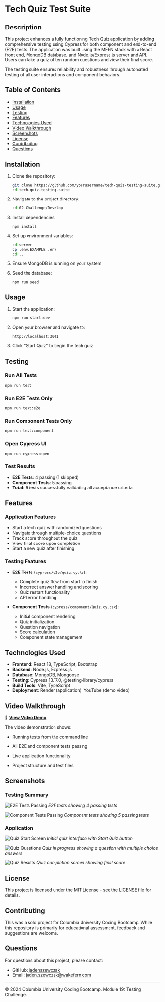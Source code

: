 # Tech Quiz Test Suite

## Description

This project enhances a fully functioning Tech Quiz application by adding comprehensive testing using Cypress for both component and end-to-end (E2E) tests. The application was built using the MERN stack with a React front end, MongoDB database, and Node.js/Express.js server and API. Users can take a quiz of ten random questions and view their final score.

The testing suite ensures reliability and robustness through automated testing of all user interactions and component behaviors.

## Table of Contents

- [Installation](#installation)
- [Usage](#usage)
- [Testing](#testing)
- [Features](#features)
- [Technologies Used](#technologies-used)
- [Video Walkthrough](#video-walkthrough)
- [Screenshots](#screenshots)
- [License](#license)
- [Contributing](#contributing)
- [Questions](#questions)

## Installation

1. Clone the repository:

   ```bash
   git clone https://github.com/yourusername/tech-quiz-testing-suite.git
   cd tech-quiz-testing-suite
   ```

2. Navigate to the project directory:

   ```bash
   cd 02-Challenge/Develop
   ```

3. Install dependencies:

   ```bash
   npm install
   ```

4. Set up environment variables:

   ```bash
   cd server
   cp .env.EXAMPLE .env
   cd ..
   ```

5. Ensure MongoDB is running on your system

6. Seed the database:

   ```bash
   npm run seed
   ```

## Usage

1. Start the application:

   ```bash
   npm run start:dev
   ```

2. Open your browser and navigate to:

   ```bash
   http://localhost:3001
   ```

3. Click "Start Quiz" to begin the tech quiz

## Testing

### Run All Tests

```bash
npm run test
```

### Run E2E Tests Only

```bash
npm run test:e2e
```

### Run Component Tests Only

```bash
npm run test:component
```

### Open Cypress UI

```bash
npm run cypress:open
```

### Test Results

- **E2E Tests**: 4 passing (1 skipped)
- **Component Tests**: 5 passing
- **Total**: 9 tests successfully validating all acceptance criteria

## Features

### Application Features

- Start a tech quiz with randomized questions
- Navigate through multiple-choice questions
- Track score throughout the quiz
- View final score upon completion
- Start a new quiz after finishing

### Testing Features

- **E2E Tests** (`cypress/e2e/quiz.cy.ts`):

  - Complete quiz flow from start to finish
  - Incorrect answer handling and scoring
  - Quiz restart functionality
  - API error handling

- **Component Tests** (`cypress/component/Quiz.cy.tsx`):
  - Initial component rendering
  - Quiz initialization
  - Question navigation
  - Score calculation
  - Component state management

## Technologies Used

- **Frontend**: React 18, TypeScript, Bootstrap
- **Backend**: Node.js, Express.js
- **Database**: MongoDB, Mongoose
- **Testing**: Cypress 13.17.0, @testing-library/cypress
- **Build Tools**: Vite, TypeScript
- **Deployment**: Render (application), YouTube (demo video)

## Video Walkthrough

🎥 **[View Video Demo](https://youtu.be/-41qE_M4qqc)**

The video demonstration shows:

- Running tests from the command line

- All E2E and component tests passing

- Live application functionality

- Project structure and test files

## Screenshots

### Testing Summary

![E2E Tests Passing](./screenshots/e2e-tests.png)
_E2E tests showing 4 passing tests_

![Component Tests Passing](./screenshots/component-tests.png)
_Component tests showing 5 passing tests_

### Application

![Quiz Start Screen](./screenshots/quiz-start.png)
_Initial quiz interface with Start Quiz button_

![Quiz Questions](./screenshots/quiz-questions.png)
_Quiz in progress showing a question with multiple choice answers_

![Quiz Results](./screenshots/quiz-results.png)
_Quiz completion screen showing final score_

## License

This project is licensed under the MIT License - see the [LICENSE](LICENSE) file for details.

## Contributing

This was a solo project for Columbia University Coding Bootcamp. While this repository is primarily for educational assessment, feedback and suggestions are welcome.

## Questions

For questions about this project, please contact:

- GitHub: [jadenszewczak](https://github.com/jadenszewczak)
- Email: <jaden.szewczak@wakefern.com>

---

© 2024 Columbia University Coding Bootcamp. Module 19: Testing Challenge.
